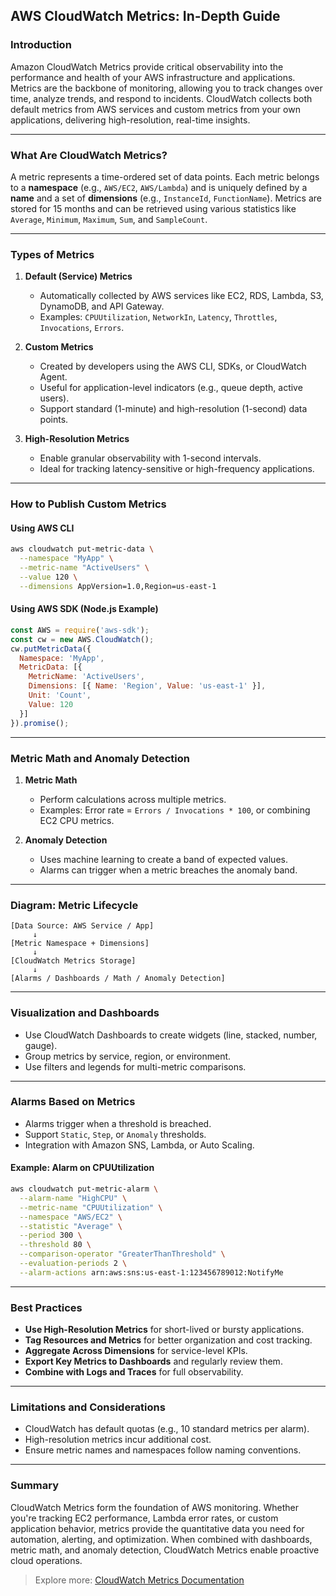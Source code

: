 ## AWS CloudWatch Metrics: In-Depth Guide

### Introduction
Amazon CloudWatch Metrics provide critical observability into the performance and health of your AWS infrastructure and applications. Metrics are the backbone of monitoring, allowing you to track changes over time, analyze trends, and respond to incidents. CloudWatch collects both default metrics from AWS services and custom metrics from your own applications, delivering high-resolution, real-time insights.

---

### What Are CloudWatch Metrics?

A metric represents a time-ordered set of data points. Each metric belongs to a **namespace** (e.g., `AWS/EC2`, `AWS/Lambda`) and is uniquely defined by a **name** and a set of **dimensions** (e.g., `InstanceId`, `FunctionName`). Metrics are stored for 15 months and can be retrieved using various statistics like `Average`, `Minimum`, `Maximum`, `Sum`, and `SampleCount`.

---

### Types of Metrics

1. **Default (Service) Metrics**
   - Automatically collected by AWS services like EC2, RDS, Lambda, S3, DynamoDB, and API Gateway.
   - Examples: `CPUUtilization`, `NetworkIn`, `Latency`, `Throttles`, `Invocations`, `Errors`.

2. **Custom Metrics**
   - Created by developers using the AWS CLI, SDKs, or CloudWatch Agent.
   - Useful for application-level indicators (e.g., queue depth, active users).
   - Support standard (1-minute) and high-resolution (1-second) data points.

3. **High-Resolution Metrics**
   - Enable granular observability with 1-second intervals.
   - Ideal for tracking latency-sensitive or high-frequency applications.

---

### How to Publish Custom Metrics

#### Using AWS CLI
```bash
aws cloudwatch put-metric-data \
  --namespace "MyApp" \
  --metric-name "ActiveUsers" \
  --value 120 \
  --dimensions AppVersion=1.0,Region=us-east-1
```

#### Using AWS SDK (Node.js Example)
```javascript
const AWS = require('aws-sdk');
const cw = new AWS.CloudWatch();
cw.putMetricData({
  Namespace: 'MyApp',
  MetricData: [{
    MetricName: 'ActiveUsers',
    Dimensions: [{ Name: 'Region', Value: 'us-east-1' }],
    Unit: 'Count',
    Value: 120
  }]
}).promise();
```

---

### Metric Math and Anomaly Detection

1. **Metric Math**
   - Perform calculations across multiple metrics.
   - Examples: Error rate = `Errors / Invocations * 100`, or combining EC2 CPU metrics.

2. **Anomaly Detection**
   - Uses machine learning to create a band of expected values.
   - Alarms can trigger when a metric breaches the anomaly band.

---

### Diagram: Metric Lifecycle

```text
[Data Source: AWS Service / App]
     ↓
[Metric Namespace + Dimensions]
     ↓
[CloudWatch Metrics Storage]
     ↓
[Alarms / Dashboards / Math / Anomaly Detection]
```

---

### Visualization and Dashboards

- Use CloudWatch Dashboards to create widgets (line, stacked, number, gauge).
- Group metrics by service, region, or environment.
- Use filters and legends for multi-metric comparisons.

---

### Alarms Based on Metrics

- Alarms trigger when a threshold is breached.
- Support `Static`, `Step`, or `Anomaly` thresholds.
- Integration with Amazon SNS, Lambda, or Auto Scaling.

#### Example: Alarm on CPUUtilization
```bash
aws cloudwatch put-metric-alarm \
  --alarm-name "HighCPU" \
  --metric-name "CPUUtilization" \
  --namespace "AWS/EC2" \
  --statistic "Average" \
  --period 300 \
  --threshold 80 \
  --comparison-operator "GreaterThanThreshold" \
  --evaluation-periods 2 \
  --alarm-actions arn:aws:sns:us-east-1:123456789012:NotifyMe
```

---

### Best Practices

- **Use High-Resolution Metrics** for short-lived or bursty applications.
- **Tag Resources and Metrics** for better organization and cost tracking.
- **Aggregate Across Dimensions** for service-level KPIs.
- **Export Key Metrics to Dashboards** and regularly review them.
- **Combine with Logs and Traces** for full observability.

---

### Limitations and Considerations

- CloudWatch has default quotas (e.g., 10 standard metrics per alarm).
- High-resolution metrics incur additional cost.
- Ensure metric names and namespaces follow naming conventions.

---

### Summary
CloudWatch Metrics form the foundation of AWS monitoring. Whether you're tracking EC2 performance, Lambda error rates, or custom application behavior, metrics provide the quantitative data you need for automation, alerting, and optimization. When combined with dashboards, metric math, and anomaly detection, CloudWatch Metrics enable proactive cloud operations.

> Explore more: [CloudWatch Metrics Documentation](https://docs.aws.amazon.com/AmazonCloudWatch/latest/monitoring/working_with_metrics.html)